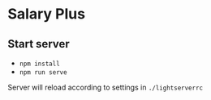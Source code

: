 # Salary Plus

## Start server

- `npm install`
- `npm run serve`

Server will reload according to settings in `./lightserverrc`